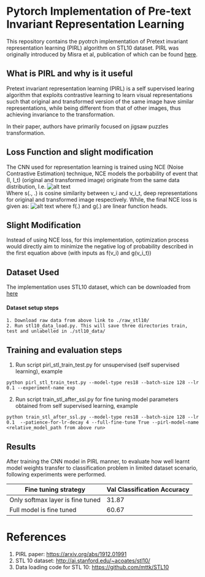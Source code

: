 # Pytorch Implementation of Pre-text Invariant Representation Learning
This repository contains the pyotrch implementation of Pretext invariant representation learning (PIRL)
algorithm on STL10 dataset. PIRL was originally introduced by Misra et al, publication of which can be found [here](https://arxiv.org/abs/1912.01991).

## What is PIRL and why is it useful
Pretext invariant representation learning (PIRL) is a self supervised learing algorithm that exploits contrastive
learning to learn visual representations such that original and transformed version of the same image have similar
representations, while being different from that of other images, thus achieving invariance to the transformation.

In their paper, authors have primarily focused on jigsaw puzzles transformation.

## Loss Function and slight modification
The CNN used for representation learning is trained using NCE (Noise Contrastive Estimation) technique,
NCE models the porbability of event that (I, I_t) (original and transformed image) originate from the same
data distribution, I.e.
![alt text](https://docs.google.com/drawings/d/e/2PACX-1vQIBzisD1g6le_VQlfj7oeJVr98inlrBsvTzssW35MO1nxilwXa2MhkUukLli1U1Orb50_kC_XY3XCL/pub?w=480&h=96 "probability function")
<br/>
Where s(., .) is cosine similarity between v_i and v_i_t, deep representations for original and transformed image respectively.
While, the final NCE loss is given as:
![alt text](https://docs.google.com/drawings/d/e/2PACX-1vRh2RjlYsPaSyGDORVN3zDl3sZ1r1g48jxW-fT8ajrGFx1rbHqyRnlepbZ63wr1K0oOCfjfndUhKA4S/pub?w=960&h=720 "L_nce")
where f(.) and g(.) are linear function heads.

## Slight Modification
Instead of using NCE loss, for this implementation, optimization process would directly aim to minimize
the negative log of probability described in the first equation above (with inputs as f(v_i) and g(v_i_t))

## Dataset Used
The implementation uses STL10 dataset, which can be downloaded from [here](http://ai.stanford.edu/~acoates/stl10/)
#### Dataset setup steps
```
1. Download raw data from above link to ./raw_stl10/
2. Run stl10_data_load.py. This will save three directories train, test and unlabelled in ./stl10_data/
```

## Training and evaluation steps
1. Run script pirl_stl_train_test.py for unsupervised (self supervised learning), example
```
python pirl_stl_train_test.py --model-type res18 --batch-size 128 --lr 0.1 --experiment-name exp
```
2. Run script train_stl_after_ssl.py for fine tuning model parameters obtained from self supervised learning, example
```
python train_stl_after_ssl.py --model-type res18 --batch-size 128 --lr 0.1  --patience-for-lr-decay 4 --full-fine-tune True --pirl-model-name <relative_model_path from above run>
```

## Results
After training the CNN model in PIRL manner, to evaluate how well learnt model weights transfer to classification
problem in limited dataset scenario, following experiments were performed.

Fine tuning strategy | Val Classification Accuracy
--- | ---
Only softmax layer is fine tuned |  31.87
Full model is fine tuned | 60.67

# References
1. PIRL paper: https://arxiv.org/abs/1912.01991
2. STL 10 dataset: http://ai.stanford.edu/~acoates/stl10/
3. Data loading code for STL 10: https://github.com/mttk/STL10

